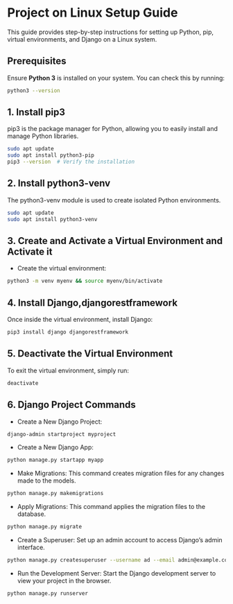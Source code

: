 # Project on Linux Setup Guide

This guide provides step-by-step instructions for setting up Python, pip, virtual environments, and Django on a Linux system.

## Prerequisites

Ensure **Python 3** is installed on your system. You can check this by running:

```bash
python3 --version
```



## 1. Install pip3
pip3 is the package manager for Python, allowing you to easily install and manage Python libraries.
```bash
sudo apt update
sudo apt install python3-pip
pip3 --version  # Verify the installation
```




## 2. Install python3-venv
The python3-venv module is used to create isolated Python environments.
```bash
sudo apt update
sudo apt install python3-venv
```



## 3. Create and Activate a Virtual Environment and Activate it
- Create the virtual environment:
```bash
python3 -m venv myenv && source myenv/bin/activate
```


## 4. Install Django,djangorestframework
Once inside the virtual environment, install Django:
```bash
pip3 install django djangorestframework
```



## 5. Deactivate the Virtual Environment
To exit the virtual environment, simply run:
```bash
deactivate
```


## 6. Django Project Commands
- Create a New Django Project:
```bash
django-admin startproject myproject
```

- Create a New Django App:
```bash
python manage.py startapp myapp
```
- Make Migrations: This command creates migration files for any changes made to the models.
```bash
python manage.py makemigrations
```
- Apply Migrations: This command applies the migration files to the database.
```bash
python manage.py migrate
```
- Create a Superuser: Set up an admin account to access Django’s admin interface.
```bash
python manage.py createsuperuser --username ad --email admin@example.com 
```
- Run the Development Server: Start the Django development server to view your project in the browser.
```bash
python manage.py runserver
```

